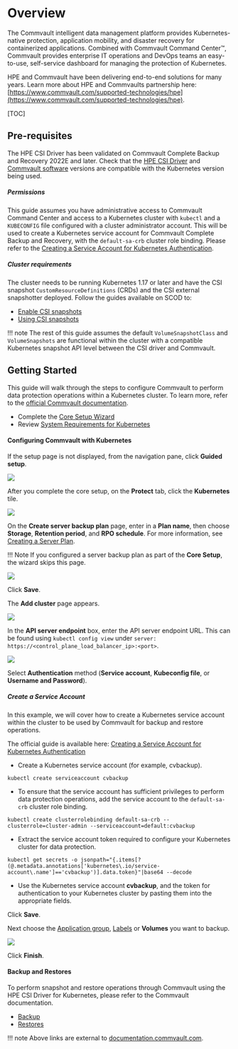 # Overview

The Commvault intelligent data management platform provides Kubernetes-native protection, application mobility, and disaster recovery for containerized applications. Combined with Commvault Command Center™, Commvault provides enterprise IT operations and DevOps teams an easy-to-use, self-service dashboard for managing the protection of Kubernetes.

HPE and Commvault have been delivering end-to-end solutions for many years. Learn more about HPE and Commvaults partnership here: [https://www.commvault.com/supported-technologies/hpe](https://www.commvault.com/supported-technologies/hpe).

[TOC]

## Pre-requisites

The HPE CSI Driver has been validated on Commvault Complete Backup and Recovery 2022E and later. 
Check that the [HPE CSI Driver](https://scod.hpedev.io/csi_driver/index.html#compatibility_and_support) and [Commvault software](https://documentation.commvault.com/2022e/essential/124720_system_requirements_for_kubernetes.html#kubernetes-release-supportability) versions are compatible with the Kubernetes version being used.

##### Permissions

This guide assumes you have administrative access to Commvault Command Center and access to a Kubernetes cluster with `kubectl` and a `KUBECONFIG` file configured with a cluster administrator account. This will be used to create a Kubernetes service account for Commvault Complete Backup and Recovery, with the `default-sa-crb` cluster role binding. Please refer to the [Creating a Service Account for Kubernetes Authentication](https://documentation.commvault.com/2022e/essential/129223_creating_kubernetes_cluster_admin_service_account_for_commvault.html).

##### Cluster requirements

The cluster needs to be running Kubernetes 1.17 or later and have the CSI snapshot `CustomResourceDefinitions` (CRDs) and the CSI external snapshotter deployed. Follow the guides available on SCOD to:

- [Enable CSI snapshots](../../csi_driver/using.md#enabling_csi_snapshots)
- [Using CSI snapshots](../../csi_driver/using.md#using_csi_snapshots)

!!! note
    The rest of this guide assumes the default `VolumeSnapshotClass` and `VolumeSnapshots` are functional within the cluster with a compatible Kubernetes snapshot API level between the CSI driver and Commvault.

## Getting Started

This guide will walk through the steps to configure Commvault to perform data protection operations within a Kubernetes cluster. To learn more, refer to the [official Commvault documentation](https://documentation.commvault.com/2022e/essential/123634_protecting_kubernetes_with_commvault.html).

- Complete the [Core Setup Wizard](https://documentation.commvault.com/2022e/essential/86638_step_3_complete_core_setup_wizard.html)
- Review [System Requirements for Kubernetes](https://documentation.commvault.com/2022e/essential/124720_system_requirements_for_kubernetes.html)

#### Configuring Commvault with Kubernetes

If the setup page is not displayed, from the navigation pane, click **Guided setup**.

![](img/commvault1.png)

After you complete the core setup, on the **Protect** tab, click the **Kubernetes** tile.

![](img/commvault2.png)

On the **Create server backup plan** page, enter in a **Plan name**, then choose **Storage**, **Retention period**, and **RPO schedule**. For more information, see [Creating a Server Plan](https://documentation.commvault.com/2022e/essential/86648_creating_server_plan.html).

!!! Note
    If you configured a server backup plan as part of the **Core Setup**, the wizard skips this page.

![](img/commvault3.png)

Click **Save**.

The **Add cluster** page appears.

![](img/commvault4.png)

In the **API server endpoint** box, enter the API server endpoint URL. This can be found using `kubectl config view` under `server: https://<control_plane_load_balancer_ip>:<port>`.

![](img/commvault5.png)

Select **Authentication** method (**Service account**, **Kubeconfig file**, or **Username and Password**).

##### Create a Service Account

In this example, we will cover how to create a Kubernetes service account within the cluster to be used by Commvault for backup and restore operations. 

The official guide is available here: [Creating a Service Account for Kubernetes Authentication](https://documentation.commvault.com/2022e/essential/129223_creating_kubernetes_cluster_admin_service_account_for_commvault.html)

- Create a Kubernetes service account (for example, cvbackup).

```text
kubectl create serviceaccount cvbackup
``` 

- To ensure that the service account has sufficient privileges to perform data protection operations, add the service account to the `default-sa-crb` cluster role binding.

```text
kubectl create clusterrolebinding default-sa-crb --clusterrole=cluster-admin --serviceaccount=default:cvbackup
```

- Extract the service account token required to configure your Kubernetes cluster for data protection.

```text
kubectl get secrets -o jsonpath="{.items[?(@.metadata.annotations['kubernetes\.io/service-account\.name']=='cvbackup')].data.token}"|base64 --decode
```

- Use the Kubernetes service account **cvbackup**, and the token for authentication to your Kubernetes cluster by pasting them into the appropriate fields.

Click **Save**.

Next choose the [Application group](https://documentation.commvault.com/2022e/essential/153329_creating_full_cluster_application_group_for_kubernetes.html), [Labels](https://documentation.commvault.com/2022e/essential/123896_creating_custom_application_group_for_kubernetes.html#select-resources-to-back-up-by-label) or **Volumes** you want to backup.

![](img/commvault6.png)

Click **Finish**. 

#### Backup and Restores

To perform snapshot and restore operations through Commvault using the HPE CSI Driver for Kubernetes, please refer to the Commvault documentation.

- [Backup](https://documentation.commvault.com/2022e/essential/123639_backups_for_kubernetes.html)
- [Restores](https://documentation.commvault.com/2022e/essential/123640_restores_for_kubernetes.html)

!!! note
    Above links are external to [documentation.commvault.com](https://documentation.commvault.com/).
